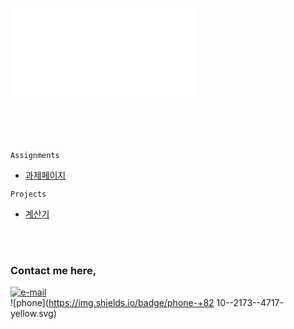 ![cover.png](/Users/CLEE/Documents/EdKomptability/cover.pdf)

<br>
<br>
<br>

`Assignments`
  - [과제페이지](https://github.com/EdCLee/Ed_komptability/tree/master/assignments)

`Projects`
  - [계산기](https://github.com/EdCLee/Ed_komptability/blob/master/projects/01%20Calculator/Calculator/ViewController.swift)

<br>
<br>

### Contact me here,

[![e-mail](https://img.shields.io/badge/email-llacovoc@gmail.com-green.svg)](mailto:llacovoc@gmail.com)
<br>
![phone](https://img.shields.io/badge/phone-+82 10--2173--4717-yellow.svg)
